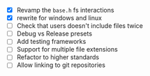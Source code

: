 - [x] Revamp the `base.h` fs interactions
- [x] rewrite for windows and linux
- [ ] Check that users doesn't include files twice
- [ ] Debug vs Release presets
- [ ] Add testing frameworks
- [ ] Support for multiple file extensions
- [ ] Refactor to higher standards
- [ ] Allow linking to git repositories
